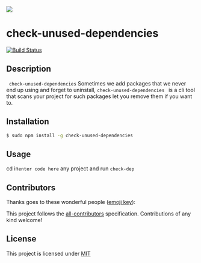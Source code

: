 
<div>
	<img src="https://i.imgur.com/y46CgWg.gif">
	<h1 style="font-weight:bold;">check-unused-dependencies </h1>

[![Build Status](https://travis-ci.org/ekpangmichael/check-unused-dependencies.svg?branch=master)](https://travis-ci.org/ekpangmichael/check-unused-dependencies)



</div>



## Description

` check-unused-dependencies`  Sometimes we add packages that  we never end up using and forget to uninstall, `check-unused-dependencies ` is a cli tool that scans your project for such packages let you remove them if you want to.
## Installation

```bash
$ sudo npm install -g check-unused-dependencies
```


## Usage

cd in`enter code here` any project and run `check-dep`






## Contributors

<!-- ALL-CONTRIBUTORS-LIST:START - Do not remove or modify this section -->
<!-- prettier-ignore -->
<!-- ALL-CONTRIBUTORS-LIST:END -->
Thanks goes to these wonderful people ([emoji key](https://allcontributors.org/docs/en/emoji-key)):


This project follows the [all-contributors](https://github.com/all-contributors/all-contributors) specification. Contributions of any kind welcome!

## License

This project is licensed under
[MIT](https://github.com/codeshifu/sync-dotenv/blob/master/LICENSE)